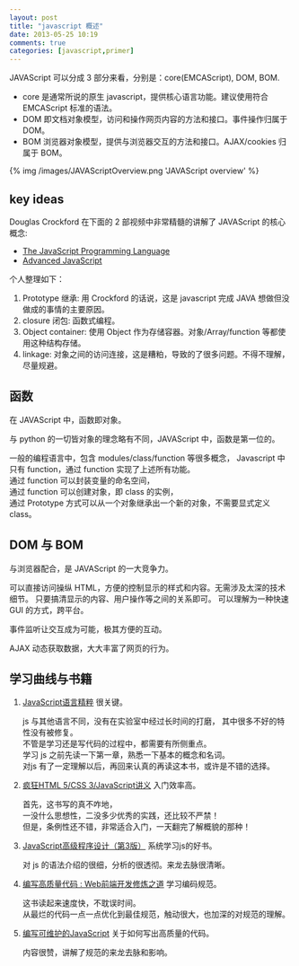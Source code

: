 ```yaml
---
layout: post
title: "javascript 概述"
date: 2013-05-25 10:19
comments: true
categories: [javascript,primer]
---
```


JAVAScript 可以分成 3 部分来看，分别是：core(EMCAScript), DOM, BOM.

- core 是通常所说的原生 javascript，提供核心语言功能。建议使用符合 EMCAScript 标准的语法。
- DOM 即文档对象模型，访问和操作网页内容的方法和接口。事件操作归属于 DOM。
- BOM 浏览器对象模型，提供与浏览器交互的方法和接口。AJAX/cookies 归属于 BOM。

<!--more-->

{% img /images/JAVAScriptOverview.png 'JAVAScript overview' %}

key ideas
---------

Douglas Crockford 在下面的 2 部视频中非常精髓的讲解了 JAVAScript 的核心概念:

- [The JavaScript Programming Language][jslanguage]
- [Advanced JavaScript][jsadvanced]

[jslanguage]: http://v.youku.com/v_show/id_XMzMzNzQ0MzY4.html
[jsadvanced]: http://v.youku.com/v_show/id_XMzMzNzgxNzA4.html

个人整理如下：

1. Prototype 继承: 用 Crockford 的话说，这是 javascript 完成 JAVA 想做但没做成的事情的主要原因。
2. closure 闭包: 函数式编程。
3. Object container: 使用 Object 作为存储容器。对象/Array/function 等都使用这种结构存储。
4. linkage: 对象之间的访问连接，这是糟粕，导致的了很多问题。不得不理解，尽量规避。

函数
----

在 JAVAScript 中，函数即对象。

与 python 的一切皆对象的理念略有不同，JAVAScript 中，函数是第一位的。

一般的编程语言中，包含 modules/class/function 等很多概念，
Javascript 中只有 function，通过 function 实现了上述所有功能。  
通过 function 可以封装变量的命名空间，  
通过 function 可以创建对象，即 class 的实例，  
通过 Prototype 方式可以从一个对象继承出一个新的对象，不需要显式定义 class。

DOM 与 BOM
----------

与浏览器配合，是 JAVAScript 的一大竞争力。

可以直接访问操纵 HTML，方便的控制显示的样式和内容。无需涉及太深的技术细节。
只要搞清显示的内容、用户操作等之间的关系即可。
可以理解为一种快速 GUI 的方式，跨平台。

事件监听让交互成为可能，极其方便的互动。

AJAX 动态获取数据，大大丰富了网页的行为。

学习曲线与书籍
--------------

1. [JavaScript语言精粹][js_good] 很关键。

    js 与其他语言不同，没有在实验室中经过长时间的打磨，
    其中很多不好的特性没有被修复。  
    不管是学习还是写代码的过程中，都需要有所侧重点。  
    学习 js 之前先读一下第一章，熟悉一下基本的概念和名词。  
    对js 有了一定理解以后，再回来认真的再读这本书，或许是不错的选择。

2. [疯狂HTML 5/CSS 3/JavaScript讲义][js_abc] 入门效率高。

    首先，这书写的真不咋地，  
    一没什么思想性，二没多少优秀的实践，还比较不严禁！  
    但是，条例性还不错，非常适合入门，一天翻完了解概貌的那种！

3. [JavaScript高级程序设计（第3版）][js_advance] 系统学习js的好书。

    对 js 的语法介绍的很细，分析的很透彻。来龙去脉很清晰。

4. [编写高质量代码 : Web前端开发修炼之道][js_practise] 学习编码规范。

    这书读起来速度快，不耽误时间。  
    从最烂的代码一点一点优化到最佳规范，触动很大，也加深的对规范的理解。

5. [编写可维护的JavaScript][js_better] 关于如何写出高质量的代码。

    内容很赞，讲解了规范的来龙去脉和影响。


[js_abc]: http://book.douban.com/subject/10759600/
[js_practise]: http://book.douban.com/subject/4881987/
[js_good]: http://book.douban.com/subject/3590768/
[js_advance]: http://book.douban.com/subject/10546125/
[js_better]: http://book.douban.com/subject/21792530/
